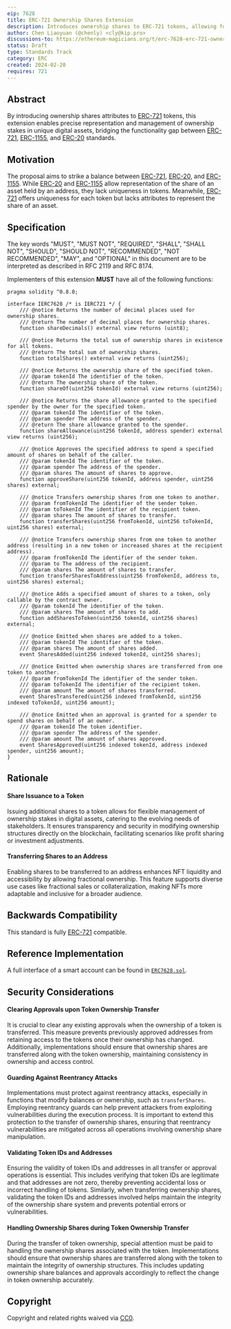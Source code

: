 ```yaml
---
eip: 7628
title: ERC-721 Ownership Shares Extension
description: Introduces ownership shares to ERC-721 tokens, allowing for queryable, transferable, and approvable fractional ownership.
author: Chen Liaoyuan (@chenly) <cly@kip.pro>
discussions-to: https://ethereum-magicians.org/t/erc-7628-erc-721-ownership-shares-extension/18744
status: Draft
type: Standards Track
category: ERC
created: 2024-02-20
requires: 721
---
```


## Abstract

By introducing ownership shares attributes to [ERC-721](./eip-721.md) tokens, this extension enables precise representation and management of ownership stakes in unique digital assets, bridging the functionality gap between [ERC-721](./eip-721.md), [ERC-1155](./eip-1155.md), and [ERC-20](./eip-20.md) standards.

## Motivation

The proposal aims to strike a balance between [ERC-721](./eip-721.md), [ERC-20](./eip-20.md), and [ERC-1155](./eip-1155.md). While [ERC-20](./eip-20.md) and [ERC-1155](./eip-1155.md) allow representation of the share of an asset held by an address, they lack uniqueness in tokens. Meanwhile, [ERC-721](./eip-721.md) offers uniqueness for each token but lacks attributes to represent the share of an asset.

## Specification

The key words "MUST", "MUST NOT", "REQUIRED", "SHALL", "SHALL NOT", "SHOULD", "SHOULD NOT", "RECOMMENDED", "NOT RECOMMENDED", "MAY", and "OPTIONAL" in this document are to be interpreted as described in RFC 2119 and RFC 8174.

Implementers of this extension **MUST** have all of the following functions:

```solidity
pragma solidity ^0.8.0;

interface IERC7628 /* is IERC721 */ {
    /// @notice Returns the number of decimal places used for ownership shares.
    /// @return The number of decimal places for ownership shares.
    function shareDecimals() external view returns (uint8);

    /// @notice Returns the total sum of ownership shares in existence for all tokens.
    /// @return The total sum of ownership shares.
    function totalShares() external view returns (uint256);

    /// @notice Returns the ownership share of the specified token.
    /// @param tokenId The identifier of the token.
    /// @return The ownership share of the token.
    function shareOf(uint256 tokenId) external view returns (uint256);

    /// @notice Returns the share allowance granted to the specified spender by the owner for the specified token.
    /// @param tokenId The identifier of the token.
    /// @param spender The address of the spender.
    /// @return The share allowance granted to the spender.
    function shareAllowance(uint256 tokenId, address spender) external view returns (uint256);

    /// @notice Approves the specified address to spend a specified amount of shares on behalf of the caller.
    /// @param tokenId The identifier of the token.
    /// @param spender The address of the spender.
    /// @param shares The amount of shares to approve.
    function approveShare(uint256 tokenId, address spender, uint256 shares) external;

    /// @notice Transfers ownership shares from one token to another.
    /// @param fromTokenId The identifier of the sender token.
    /// @param toTokenId The identifier of the recipient token.
    /// @param shares The amount of shares to transfer.
    function transferShares(uint256 fromTokenId, uint256 toTokenId, uint256 shares) external;

    /// @notice Transfers ownership shares from one token to another address (resulting in a new token or increased shares at the recipient address).
    /// @param fromTokenId The identifier of the sender token.
    /// @param to The address of the recipient.
    /// @param shares The amount of shares to transfer.
    function transferSharesToAddress(uint256 fromTokenId, address to, uint256 shares) external; 

    /// @notice Adds a specified amount of shares to a token, only callable by the contract owner.
    /// @param tokenId The identifier of the token.
    /// @param shares The amount of shares to add.
    function addSharesToToken(uint256 tokenId, uint256 shares) external;

    /// @notice Emitted when shares are added to a token.
    /// @param tokenId The identifier of the token.
    /// @param shares The amount of shares added.
    event SharesAdded(uint256 indexed tokenId, uint256 shares);

    /// @notice Emitted when ownership shares are transferred from one token to another.
    /// @param fromTokenId The identifier of the sender token.
    /// @param toTokenId The identifier of the recipient token.
    /// @param amount The amount of shares transferred.
    event SharesTransfered(uint256 indexed fromTokenId, uint256 indexed toTokenId, uint256 amount);

    /// @notice Emitted when an approval is granted for a spender to spend shares on behalf of an owner.
    /// @param tokenId The token identifier.
    /// @param spender The address of the spender.
    /// @param amount The amount of shares approved.
    event SharesApproved(uint256 indexed tokenId, address indexed spender, uint256 amount);
}
```

## Rationale

#### Share Issuance to a Token

Issuing additional shares to a token allows for flexible management of ownership stakes in digital assets, catering to the evolving needs of stakeholders. It ensures transparency and security in modifying ownership structures directly on the blockchain, facilitating scenarios like profit sharing or investment adjustments.

#### Transferring Shares to an Address

Enabling shares to be transferred to an address enhances NFT liquidity and accessibility by allowing fractional ownership. This feature supports diverse use cases like fractional sales or collateralization, making NFTs more adaptable and inclusive for a broader audience.

## Backwards Compatibility

This standard is fully [ERC-721](./eip-721.md) compatible.

## Reference Implementation

A full interface of a smart account can be found in [`ERC7628.sol`](../assets/eip-7628/ERC7628.sol).

## Security Considerations

#### Clearing Approvals upon Token Ownership Transfer
It is crucial to clear any existing approvals when the ownership of a token is transferred. This measure prevents previously approved addresses from retaining access to the tokens once their ownership has changed. Additionally, implementations should ensure that ownership shares are transferred along with the token ownership, maintaining consistency in ownership and access control.

#### Guarding Against Reentrancy Attacks
Implementations must protect against reentrancy attacks, especially in functions that modify balances or ownership, such as `transferShares`. Employing reentrancy guards can help prevent attackers from exploiting vulnerabilities during the execution process. It is important to extend this protection to the transfer of ownership shares, ensuring that reentrancy vulnerabilities are mitigated across all operations involving ownership share manipulation.

#### Validating Token IDs and Addresses
Ensuring the validity of token IDs and addresses in all transfer or approval operations is essential. This includes verifying that token IDs are legitimate and that addresses are not zero, thereby preventing accidental loss or incorrect handling of tokens. Similarly, when transferring ownership shares, validating the token IDs and addresses involved helps maintain the integrity of the ownership share system and prevents potential errors or vulnerabilities.

#### Handling Ownership Shares during Token Ownership Transfer
During the transfer of token ownership, special attention must be paid to handling the ownership shares associated with the token. Implementations should ensure that ownership shares are transferred along with the token to maintain the integrity of ownership structures. This includes updating ownership share balances and approvals accordingly to reflect the change in token ownership accurately.

## Copyright

Copyright and related rights waived via [CC0](../LICENSE.md).
